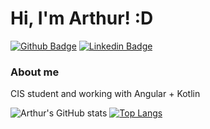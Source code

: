 # Hi, I'm Arthur! :D

[![Github Badge](https://img.shields.io/badge/-Github-000?style=flat-square&logo=Github&logoColor=white&link=https://github.com/castilhoarth)](https://github.com/castilhoarth)
[![Linkedin Badge](https://img.shields.io/badge/-LinkedIn-blue?style=flat-square&logo=Linkedin&logoColor=white&link=https://www.linkedin.com/in/castilhoarthur/)](https://www.linkedin.com/in/castilhoarthur/)

### About me
CIS student and working with Angular + Kotlin

![Arthur's GitHub stats](https://github-readme-stats.vercel.app/api?username=castilhoarth&show_icons=true&theme=radical)
[![Top Langs](https://github-readme-stats.vercel.app/api/top-langs/?username=castilhoarth&layout=compact&theme=radical)](https://github.com/castilhoarth)


